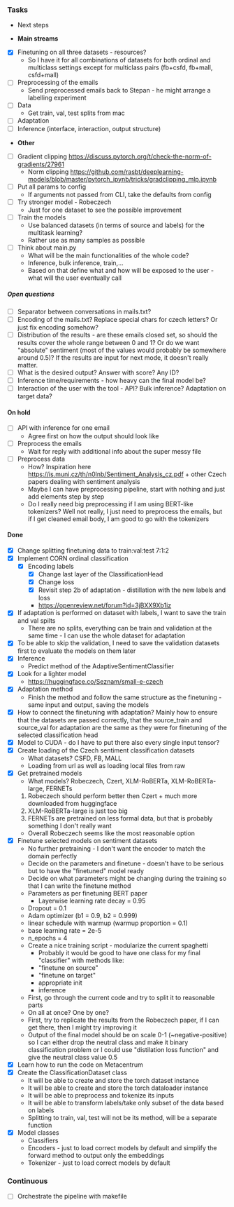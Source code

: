 ### Tasks
* Next steps

* **Main streams**
- [x] Finetuning on all three datasets - resources?
    * So I have it for all combinations of datasets for both ordinal and multiclass settings except for multiclass pairs (fb+csfd, fb+mall, csfd+mall)
- [ ] Preprocessing of the emails
    * Send preprocessed emails back to Stepan - he might arrange a labelling experiment
- [ ] Data
    * Get train, val, test splits from mac
- [ ] Adaptation
- [ ] Inference (interface, interaction, output structure)

* **Other**
- [ ] Gradient clipping https://discuss.pytorch.org/t/check-the-norm-of-gradients/27961
    * Norm clipping https://github.com/rasbt/deeplearning-models/blob/master/pytorch_ipynb/tricks/gradclipping_mlp.ipynb
- [ ] Put all params to config
    * If arguments not passed from CLI, take the defaults from config
- [ ] Try stronger model - Robeczech
    * Just for one dataset to see the possible improvement
- [ ] Train the models
    * Use balanced datasets (in terms of source and labels) for the multitask
      learning?
    * Rather use as many samples as possible
- [ ] Think about main.py
    * What will be the main functionalities of the whole code?
    * Inference, bulk inference, train,...
    * Based on that define what and how will be exposed to the user - what will
      the user eventually call

##### Open questions
- [ ] Separator between conversations in mails.txt?
- [ ] Encoding of the mails.txt? Replace special chars for czech letters? Or just fix encoding somehow?
- [ ] Distribution of the results - are these emails closed set, so should the results cover the whole range between 0 and 1? Or do we want "absolute" sentiment (most of the values would probably be somewhere around 0.5)? If the results are input for next mode, it doesn't really matter.
- [ ] What is the desired output? Answer with score? Any ID?
- [ ] Inference time/requirements - how heavy can the final model be?
- [ ] Interaction of the user with the tool - API? Bulk inference? Adaptation on target data?

#### On hold
- [ ] API with inference for one email
    * Agree first on how the output should look like
- [ ] Preprocess the emails
    * Wait for reply with additional info about the super messy file
- [ ] Preprocess data
	* How? Inspiration here https://is.muni.cz/th/n0lnb/Sentiment_Analysis_cz.pdf + other Czech papers dealing with sentiment analysis
	* Maybe I can have preprocessing pipeline, start with nothing and just add elements step by step
	* Do I really need big preprocessing if I am using BERT-like tokenizers? Well not really, I just need to preprocess the emails, but if I get cleaned email body, I am good to go with the tokenizers

#### Done
- [x] Change splitting finetuning data to train:val:test 7:1:2
- [x] Implement CORN ordinal classification
	- [x] Encoding labels
    	- [x] Change last layer of the ClassificationHead
    	- [x] Change loss
    	- [x] Revisit step 2b of adaptation - distillation with the new labels and loss
		* https://openreview.net/forum?id=3jBXX9Xb1iz
- [x] If adaptation is performed on dataset with labels, I want to save the
  train and val spilts
    * There are no splits, everything can be train and validation at the same time - I can use the whole dataset for adaptation
- [x] To be able to skip the validation, I need to save the validation datasets first to evaluate the models on them later
- [x] Inference
    * Predict method of the AdaptiveSentimentClassifier
- [x] Look for a lighter model
    * https://huggingface.co/Seznam/small-e-czech
- [x] Adaptation method
    * Finish the method and follow the same structure as the finetuning - same
      input and output, saving the models
- [x] How to connect the finetuning with adaptation? Mainly how to ensure that
  the datasets are passed correctly, that the source_train and source_val for
  adaptation are the same as they were for finetuning of the selected
  classification head
- [x] Model to CUDA - do I have to put there also every single input tensor?
- [x] Create loading of the Czech sentiment classification datasets
	* What datasets? CSFD, FB, MALL
	* Loading from url as well as loading local files from raw
- [x] Get pretrained models
	* What models? Robeczech, Czert, XLM-RoBERTa, XLM-RoBERTa-large, FERNETs
    1. Robeczech should perform better then Czert + much more downloaded from huggingface
    2. XLM-RoBERTa-large is just too big
    3. FERNETs are pretrained on less formal data, but that is probably something I don't really want
    * Overall Robeczech seems like the most reasonable option
- [x] Finetune selected models on sentiment datasets
    * No further pretraining - I don't want the encoder to match the domain perfectly
    * Decide on the parameters and finetune - doesn't have to be serious but to have the "finetuned" model ready
    * Decide on what parameters might be changing during the training so that I can write the finetune method
    * Parameters as per finetuning BERT paper
    	* Layerwise learning rate decay = 0.95
	* Dropout = 0.1
	* Adam optimizer (b1 = 0.9, b2 = 0.999)
	* linear schedule with warmup (warmup proportion = 0.1)
	* base learning rate = 2e-5
	* n_epochs = 4
    * Create a nice training script - modularize the current spaghetti
    	- Probably it would be good to have one class for my final "classifier" with methods like:
		- "finetune on source"
		- "finetune on target"
		- appropriate init
		- inference
	- First, go through the current code and try to split it to reasonable parts
    * On all at once? One by one?
    * First, try to replicate the results from the Robeczech paper, if I can get there, then I might try improving it
    * Output of the final model should be on scale 0-1 (~negative-positive) so I can either drop the neutral class and make it binary classification problem or I could use "distilation loss function" and give the neutral class value 0.5
- [x] Learn how to run the code on Metacentrum
- [x] Create the ClassificationDataset class
    * It will be able to create and store the torch dataset instance
    * It will be able to create and store the torch dataloader instance
    * It will be able to preprocess and tokenize its inputs
    * It will be able to transform labels/take only subset of the data based on labels
    * Splitting to train, val, test will not be its method, will be a separate function
- [x] Model classes
    * Classifiers
    * Encoders - just to load correct models by default and simplify the forward method to output only the embeddings
    * Tokenizer - just to load correct models by default


### Continuous
- [ ] Orchestrate the pipeline with makefile
